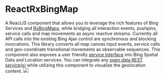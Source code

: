 # ReactRxBingMap
A ReactJS component that allows you to leverage the rich features of Bing Services and [RxBingMaps](https://github.com/erikschlegel/RxBingMap), while bridging all interaction events, pushpins, service calls and map movements as async reactive streams. Currently all API calls into the existing Bing Ajax control are synchronous and blocking invocations. This library converts all map canvas input events, service calls and geo-coordinate transitional movements as observable sequences. This component also exposes a user friendly [service interface](https://github.com/erikschlegel/RxBingServices) into Bing Spatial Data and Location services. You can integrate any [open data REST service(s)](http://www.programmableweb.com/api/nyc-open-data) while utilizing this component to visualize the geolocation content. 
<img src="https://cloud.githubusercontent.com/assets/7635865/10552923/2d743ddc-7425-11e5-94a7-c652ce026214.gif" />
